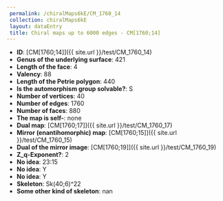 ```yaml
--- 
 permalink: /chiralMaps6kE/CM_1760_14 
 collection: chiralMaps6kE
 layout: dataEntry
 title: Chiral maps up to 6000 edges - CM[1760;14]
---
```


- **ID**: [CM[1760;14]]({{ site.url }}/test/CM_1760_14)
- **Genus of the underlying surface**: 421
- **Length of the face**: 4
- **Valency**: 88
- **Length of the Petrie polygon**: 440
- **Is the automorphism group solvable?**: S
- **Number of vertices**: 40
- **Number of edges**: 1760
- **Number of faces**: 880
- **The map is self-**: none
- **Dual map**: [CM[1760;17]]({{ site.url }}/test/CM_1760_17)
- **Mirror (enantihomorphic) map**: [CM[1760;15]]({{ site.url }}/test/CM_1760_15)
- **Dual of the mirror image**: [CM[1760;19]]({{ site.url }}/test/CM_1760_19)
- **Z_q-Exponent?**: 2
- **No idea**:  23:15
- **No idea**: Y
- **No idea**: Y
- **Skeleton**: Sk(40;6)^22
- **Some other kind of skeleton**: nan
